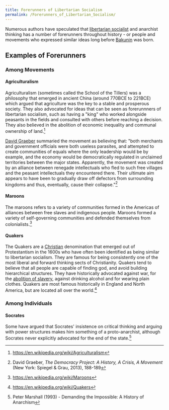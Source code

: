 ```yaml
---
title: Forerunners of Libertarian Socialism
permalink: /Forerunners_of_Libertarian_Socialism/
---
```


Numerous authors have speculated that [libertarian
socialist](Libertarian_Socialism "wikilink") and anarchist thinking has
a number of forerunners throughout history - or people and movements who
expressed similar ideas long before
[Bakunin](Mikhail_Bakunin "wikilink") was born.

## Examples of Forerunners

### Among Movements

#### Agriculturalism

Agriculturalism (sometimes called the School of the Tillers) was a
philosophy that emerged in ancient China (around 770BCE to 221BCE) which
argued that agriculture was the key to a stable and prosperous society.
They also advocated for ideas that can be seen as forerunnners of
libertarian socialism, such as having a "king" who worked alongside
peasants in the fields and consulted with others before reaching a
decision. They also believed in the abolition of economic inequality and
communal ownership of land.[^1]

[David Graeber](David_Graeber "wikilink") summaried the movement as
believing that: "both merchants and government officials were both
useless parasites, and attempted to create communities of equals where
the only leadership would be by example, and the economy would be
democratically regulated in unclaimed territories between the major
states. Apparently, the movement was created by an alliance between
renegade intellectuals who fled to such free villages and the peasant
intellectuals they encountered there. Their ultimate aim appears to have
been to gradually draw off defectors from surrounding kingdoms and thus,
eventually, cause their collapse."[^2]

#### Maroons

The maroons refers to a variety of communities formed in the Americas of
alliances between free slaves and indigenous people. Maroons formed a
variety of self-governing communities and defended themselves from
colonialists.[^3]

#### Quakers

The Quakers are a [Christian](Christianity "wikilink") denomination that
emerged out of Protestantism in the 1600s who have often been identified
as being similar to libertarian socialism. They are famous for being
consistently one of the most liberal and forward thinking sects of
Christianity. Quakers tend to believe that all people are capable of
finding god, and avoid building hierarchical structures. They have
historically advocated against war, for the [abolition of
slavery](Abolition_of_Slavery "wikilink"), against drinking alcohol and
for wearing plain clothes. Quakers are most famous historically in
England and North America, but are located all over the world.[^4]

### Among Individuals

#### Socrates

Some have argued that Socrates' insistence on critical thinking and
arguing with power structures makes him something of a proto-anarchist,
although Socrates never explicitly advocated for the end of the
state.[^5]

<references />

[^1]: <https://en.wikipedia.org/wiki/Agriculturalism>

[^2]: David Graeber, *The Democracy Project: A History, A Crisis, A
    Movement* (New York: Spiegel & Grau, 2013), 188-189

[^3]: <https://en.wikipedia.org/wiki/Maroons>

[^4]: <https://en.wikipedia.org/wiki/Quakers>

[^5]: Peter Marshall (1993) - Demanding the Impossible: A History of
    Anarchism